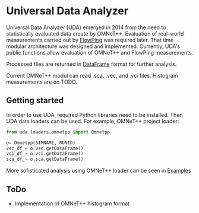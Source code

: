 # Universal Data Analyzer

Universal Data Analyzer (UDA) emerged in 2014 from the need to statistically evaluated data create by OMNeT++. Evaluation of real-world measurements carried out by [FlowPing](https://github.com/k13132/flowping) was required later. That time modular architecture was designed and implemented. Currently, UDA's public functions allow evaluation of OMNeT++ and FlowPing measurements.

Processed files are returned in [DataFrame](http://pandas.pydata.org/pandas-docs/stable/generated/pandas.DataFrame.html) format for further analysis.

Current OMNeT++ modul can read .sca, .vec, and .vci files. Histogram measurements are on TODO. 

## Getting started

In order to use UDA, required Python libraries need to be installed. Then UDA data loaders can be used. For example, OMNeT++ project loader:

```python
from uda.loaders.omnetpp import Omnetpp

o= Omnetpp(SIMNAME, RUNID)
vec_df_= o.vec.getDataFrame()
vci_df_= o.vci.getDataFrame()
sca_df_= o.sca.getDataFrame()
```

More sofisticated analysis using OMNeT++ loader can be seen in [Examples](examples/omnetpp.py)

## ToDo

* Implementation of OMNeT++ histogram format